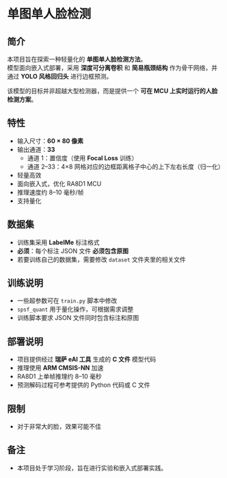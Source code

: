 # 单图单人脸检测

## 简介

本项目旨在探索一种轻量化的 **单图单人脸检测方法**。  
模型面向嵌入式部署，采用 **深度可分离卷积** 和 **简易瓶颈结构** 作为骨干网络，并通过 **YOLO 风格回归头** 进行边框预测。

该模型的目标并非超越大型检测器，而是提供一个 **可在 MCU 上实时运行的人脸检测方案**。

## 特性

- 输入尺寸：**60 × 80 像素**  
- 输出通道：**33**  
  - 通道 1：置信度（使用 **Focal Loss** 训练）  
  - 通道 2–33：4×8 网格对应的边框距离格子中心的上下左右长度（归一化）  
- 轻量高效  
- 面向嵌入式，优化 RA8D1 MCU  
- 推理速度约 8–10 毫秒/帧  
- 支持量化  

## 数据集

- 训练集采用 **LabelMe** 标注格式  
- **必须**：每个标注 JSON 文件 **必须包含原图**  
- 若要训练自己的数据集，需要修改 `dataset` 文件夹里的相关文件  

## 训练说明

- 一些超参数可在 `train.py` 脚本中修改  
- `spsf_quant` 用于量化操作，可根据需求调整  
- 训练脚本要求 JSON 文件同时包含标注和原图  

## 部署说明

- 项目提供经过 **瑞萨 eAI 工具** 生成的 **C 文件** 模型代码  
- 推理使用 **ARM CMSIS-NN** 加速  
- RA8D1 上单帧推理约 8–10 毫秒  
- 预测解码过程可参考提供的 Python 代码或 C 文件  

## 限制

- 对于非常大的脸，效果可能不佳  

## 备注

- 本项目处于学习阶段，旨在进行实验和嵌入式部署实践。
